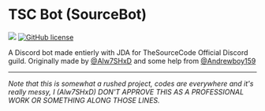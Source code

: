 # TSC Bot (SourceBot)
![](https://img.shields.io/badge/Status-Discontinued-red.svg) 
[![GitHub license](https://img.shields.io/github/license/Alw7SHxD/SourceCode-bot.svg)](https://github.com/Alw7SHxD/SourceCode-Bot/blob/master/LICENSE)


A Discord bot made entierly with JDA for TheSourceCode Official Discord guild.
Originally made by [@Alw7SHxD] and some help from [@Andrewboy159]

___
*Note that this is somewhat a rushed project, codes are everywhere and it's really messy, I (Alw7SHxD) DON'T APPROVE THIS AS A PROFESSIONAL WORK OR SOMETHING ALONG THOSE LINES.*

[@Alw7SHxD]: <https://github.com/Alw7SHxD>
[@Andrewboy159]: <https://github.com/Andrewboy159>
